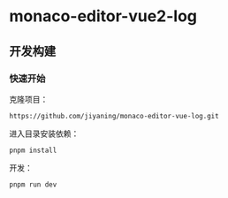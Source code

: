 # monaco-editor-vue2-log

## 开发构建

### 快速开始

克隆项目：

```
https://github.com/jiyaning/monaco-editor-vue-log.git
```

进入目录安装依赖：

```
pnpm install
```

开发：

```
pnpm run dev
```